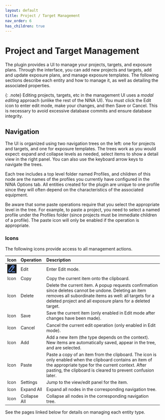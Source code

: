 ```yaml
---
layout: default
title: Project / Target Management
nav_order: 6
has_children: true
---
```


# Project and Target Management

The plugin provides a UI to manage your projects, targets, and exposure plans.  Through the interface, you can add new projects and targets, add and update exposure plans, and manage exposure templates.  The following sections describe each entity and how to manage it, as well as detailing the associated properties.

{: .note}
Editing projects, targets, etc in the management UI uses a _modal editing_ approach (unlike the rest of the NINA UI).  You must click the Edit icon to enter edit mode, make your changes, and then Save or Cancel.  This is necessary to avoid excessive database commits and ensure database integrity.

## Navigation

The UI is organized using two navigation trees on the left: one for projects and targets, and one for exposure templates.  The trees work as you would expect: expand and collapse levels as needed, select items to show a detail view in the right panel.  You can also use the keyboard arrow keys to navigate the trees.

Each tree includes a top level folder named Profiles, and children of this node are the names of the profiles you currently have configured in the NINA Options tab.  All entities created for the plugin are unique to one profile since they will often depend on the characteristics of the associated equipment.

Be aware that some paste operations require that you select the appropriate level in the tree.  For example, to paste a project, you need to select a named profile under the Profiles folder (since projects must be immediate children of a profile).  The paste icon will only be enabled if the operation is appropriate.


### Icons
The following icons provide access to all management actions.

|Icon|Operation|Description|
|:--|:--|:--|
|![](../assets/images/edit-icon.png)|Edit|Enter Edit mode.|
|Icon|Copy|Copy the current item onto the clipboard.|
|Icon|Delete|Delete the current item.  A popup requests confirmation since deletes cannot be undone.  Deleting an item removes all subordinate items as well: all targets for a deleted project and all exposure plans for a deleted target.|
|Icon|Save|Save the current item (only enabled in Edit mode after changes have been made).|
|Icon|Cancel|Cancel the current edit operation (only enabled in Edit mode).|
|Icon|Add|Add a new item (the type depends on the context).  New items are automatically saved, appear in the tree, and are selected.|
|Icon|Paste|Paste a copy of an item from the clipboard.  The icon is only enabled when the clipboard contains an item of the appropriate type for the current context.  After pasting, the clipboard is cleared to prevent confusion later.|
|Icon|Settings|Jump to the view/edit panel for the item.|
|Icon|Expand All|Expand all nodes in the corresponding navigation tree.|
|Icon|Collapse All|Collapse all nodes in the corresponding navigation tree.|

See the pages linked below for details on managing each entity type.

